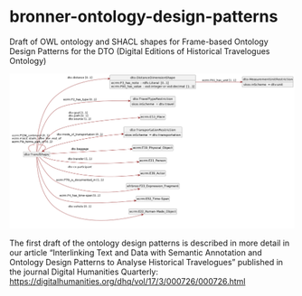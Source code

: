 # bronner-ontology-design-patterns

Draft of OWL ontology and SHACL shapes for Frame-based Ontology Design Patterns for the DTO (Digital Editions of Historical Travelogues Ontology)

![UML class diagram of SHACL shapes for the Travel Ontology Design Pattern based on the FrameNet frame Travel](/dia/dto-travel.png)

The first draft of the ontology design patterns is described in more detail in our article “Interlinking Text and Data with Semantic Annotation and Ontology Design Patterns to Analyse Historical Travelogues” published in the journal Digital Humanities Quarterly: https://digitalhumanities.org/dhq/vol/17/3/000726/000726.html
